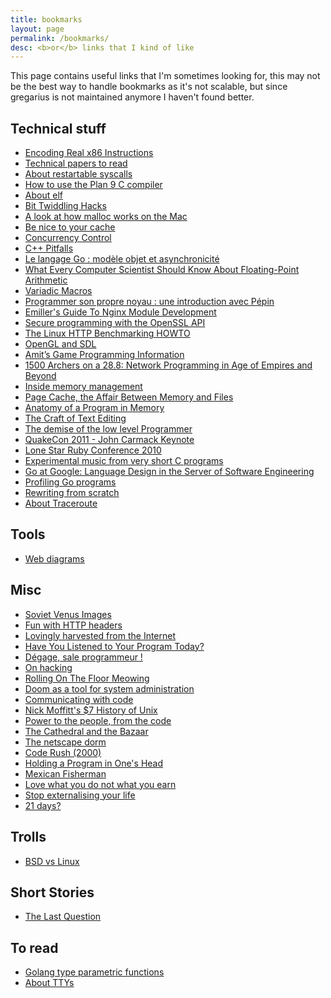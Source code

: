 ```yaml
---
title: bookmarks
layout: page
permalink: /bookmarks/
desc: <b>or</b> links that I kind of like
---
```


<p class="page-intro">
  This page contains useful links that I'm sometimes looking for, this
  may not be the best way to handle bookmarks as it's not scalable,
  but since gregarius is not maintained anymore I haven't found
  better.
</p>

## Technical stuff

 - [Encoding Real x86 Instructions](http://www.c-jump.com/CIS77/CPU/x86/lecture.html)
 - [Technical papers to read](http://blog.fogus.me/2011/09/08/10-technical-papers-every-programmer-should-read-at-least-twice/)
 - [About restartable syscalls](http://book.chinaunix.net/special/ebook/addisonWesley/APUE2/0201433079/ch10lev1sec5.html)
 - [How to use the Plan 9 C compiler](http://www.lysator.liu.se/c/plan9c.html)
 - [About elf](http://www.acsu.buffalo.edu/~charngda/elf.html)
 - [Bit Twiddling Hacks](http://graphics.stanford.edu/~seander/bithacks.html?repost=4years)
 - [A look at how malloc works on the Mac](http://cocoawithlove.com/2010/05/look-at-how-malloc-works-on-mac.html)
 - [Be nice to your cache](http://msinilo.pl/blog/?p=614)
 - [Concurrency Control](http://www.postgresql.org/docs/8.4/static/mvcc.html)
 - [C++ Pitfalls](http://www.horstmann.com/cpp/pitfalls.html)
 - [Le langage Go : modèle objet et asynchronicité](http://koalab.epitech.net/le-langage-go-mod%C3%A8le-objet-et-asynchronicit%C3%A9)
 - [What Every Computer Scientist Should Know About Floating-Point Arithmetic](http://download.oracle.com/docs/cd/E19957-01/806-3568/ncg_goldberg.html)
 - [Variadic Macros](http://gcc.gnu.org/onlinedocs/cpp/Variadic-Macros.html)
 - [Programmer son propre noyau : une introduction avec Pépin](http://a.michelizza.free.fr/pmwiki.php?n=TutoOS.TutoOS)
 - [Emiller's Guide To Nginx Module Development](http://www.evanmiller.org/nginx-modules-guide.html)
 - [Secure programming with the OpenSSL API](http://www.ibm.com/developerworks/linux/library/l-openssl/index.html)
 - [The Linux HTTP Benchmarking HOWTO](http://www.xenoclast.org/doc/benchmark/HTTP-benchmarking-HOWTO/)
 - [OpenGL and SDL](http://osdl.sourceforge.net/main/documentation/rendering/SDL-openGL.html)
 - [Amit’s Game Programming Information](http://www-cs-students.stanford.edu/~amitp/gameprog.html)
 - [1500 Archers on a 28.8: Network Programming in Age of Empires and Beyond](http://www.gamasutra.com/view/feature/3094/1500_archers_on_a_288_network_.php)
 - [Inside memory management](http://www.ibm.com/developerworks/linux/library/l-memory/)
 - [Page Cache, the Affair Between Memory and Files](http://duartes.org/gustavo/blog/post/page-cache-the-affair-between-memory-and-files)
 - [Anatomy of a Program in Memory](http://duartes.org/gustavo/blog/post/anatomy-of-a-program-in-memory)
 - [The Craft of Text Editing](http://www.finseth.com/craft/)
 - [The demise of the low level Programmer](http://altdevblogaday.com/2011/08/06/demise-low-level-programmer/)
 - [QuakeCon 2011 - John Carmack Keynote](http://www.youtube.com/watch?v=4zgYG-_ha28)
 - [Lone Star Ruby Conference 2010](http://confreaks.net/videos/282-lsrc2010-real-software-engineering?player=flash)
 - [Experimental music from very short C programs](http://countercomplex.blogspot.com/2011/10/algorithmic-symphonies-from-one-line-of.html)
 - [Go at Google: Language Design in the Server of Software Engineering](http://talks.golang.org/2012/splash.article)
 - [Profiling Go programs](http://blog.golang.org/2011/06/profiling-go-programs.html)
 - [Rewriting from scratch](http://onstartups.com/tabid/3339/bid/97052/Screw-You-Joel-Spolsky-We-re-Rewriting-It-From-Scratch.aspx)
 - [About Traceroute](https://major.io/wp-content/uploads/2012/06/RAS_Traceroute_Book_Format.pdf)

## Tools

 - [Web diagrams](http://www.websequencediagrams.com/)

## Misc

 - [Soviet Venus Images](http://www.mentallandscape.com/c_catalogvenus.htm)
 - [Fun with HTTP headers](http://www.nextthing.org/archives/2005/08/07/fun-with-http-headers)
 - [Lovingly harvested from the Internet](http://www.users.qwest.net/~intertwingled/ascii.html)
 - [Have You Listened to Your Program Today?](http://cessu.blogspot.com/2008/09/have-you-listened-to-your-program-today.html)
 - [Dégage, sale programmeur !](http://codingly.com/2008/12/29/degage-sale-programmeur/)
 - [On hacking](http://www.stallman.org/articles/on-hacking.html)
 - [Rolling On The Floor Meowing](http://ascii.textfiles.com/archives/1752)
 - [Doom as a tool for system administration](http://www.cs.unm.edu/~dlchao/flake/doom/)
 - [Communicating with code](http://paulbuchheit.blogspot.com/2009/01/communicating-with-code.html)
 - [Nick Moffitt's $7 History of Unix](http://www.crackmonkey.org/unix.html)
 - [Power to the people, from the code](http://www.salon.com/technology/fsp/2000/05/16/chapter_2_part_one/print.html)
 - [The Cathedral and the Bazaar](http://www.catb.org/~esr/writings/cathedral-bazaar/cathedral-bazaar/)
 - [The netscape dorm](http://www.jwz.org/gruntle/nscpdorm.html)
 - [Code Rush (2000)](http://www.cosmolearning.com/documentaries/code-rush/1/)
 - [Holding a Program in One's Head](http://paulgraham.com/head.html)
 - [Mexican Fisherman](http://www.protolink.com/MexicanFisherman.html)
 - [Love what you do not what you earn](http://www.kevinholler.com/love-what-you-do-not-what-you-earn/)
 - [Stop externalising your life](http://jshakespeare.com/stop-externalising-your-life/)
 - [21 days?](http://norvig.com/21-days.html)

## Trolls

 - [BSD vs Linux](http://www.over-yonder.net/~fullermd/rants/bsd4linux/01)

## Short Stories

 -  [The Last Question](http://filer.case.edu/dts8/thelastq.htm)

## To read

 - [Golang type parametric functions](http://blog.burntsushi.net/type-parametric-functions-golang)
 - [About TTYs](http://www.linusakesson.net/programming/tty/index.php)
